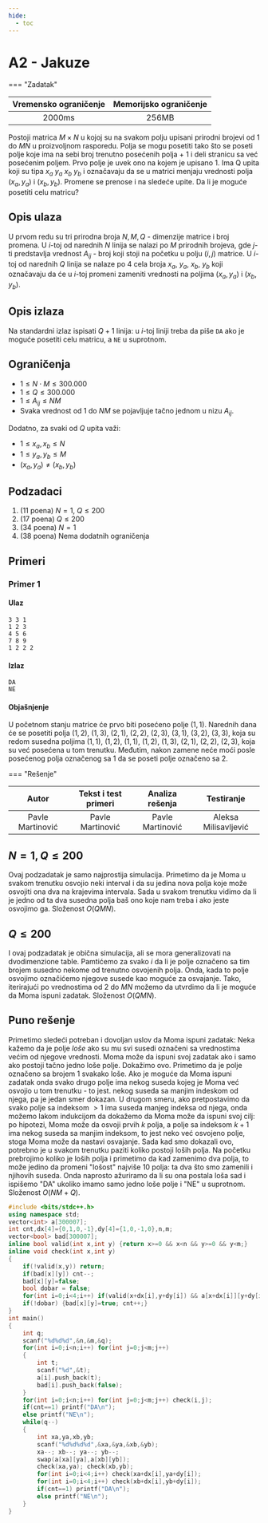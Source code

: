 ```yaml
---
hide:
  - toc
---
```


# A2 - Jakuze

=== "Zadatak"

 | Vremensko ograničenje | Memorijsko ograničenje |
 |:-:|:-:|
 | 2000ms | 256MB |

 Postoji matrica $M\times N$ u kojoj su na svakom polju upisani prirodni brojevi od 1 do $MN$ u proizvoljnom rasporedu.
 Polja se mogu posetiti tako što se poseti polje koje ima na sebi broj trenutno posećenih polja + 1 i deli stranicu sa već posećenim poljem. Prvo polje je uvek ono na kojem je upisano 1.
 Ima Q upita koji su tipa $x_a$ $y_a$ $x_b$ $y_b$ i označavaju da se u matrici menjaju vrednosti polja $(x_a,y_a)$ i $(x_b,y_b)$. Promene se prenose i na sledeće upite.
 Da li je moguće posetiti celu matricu?

## Opis ulaza

 U prvom redu su tri prirodna broja $N,M,Q$ - dimenzije matrice i broj promena. 
 U $i$-toj od narednih $N$ linija se nalazi po $M$ prirodnih brojeva, gde $j$-ti predstavlja vrednost $A_{ij}$ - broj koji stoji na početku u polju $(i,j)$ matrice. U $i$-toj od narednih $Q$ linija se nalaze po $4$ cela broja $x_a$, $y_a$, $x_b$, $y_b$ koji označavaju da će u $i$-toj promeni zameniti vrednosti na poljima $(x_a,y_a)$ i $(x_b,y_b)$.

## Opis izlaza

 Na standardni izlaz ispisati $Q+1$ linija: u $i$-toj liniji treba da piše `DA` ako je moguće posetiti celu matricu, a `NE` u suprotnom.

## Ograničenja

- $1 \leq N\cdot M\leq 300.000$
- $1 \leq Q\leq 300.000$
- $1 \leq A_{ij} \leq NM$
- Svaka vrednost od $1$ do $NM$ se pojavljuje tačno jednom u nizu $A_{ij}$.

 Dodatno, za svaki od $Q$ upita važi:

- $1 \leq x_a,x_b \leq N$
- $1 \leq y_a,y_b \leq M$
- $(x_a,y_a)\neq(x_b,y_b)$

## Podzadaci

 1. (11 poena)  $N=1$, $Q\leq200$
 2. (17 poena)  $Q\leq200$
 3. (34 poena)  $N=1$
 4. (38 poena)  Nema dodatnih ograničenja

## Primeri

### Primer 1

#### Ulaz

 ```
 3 3 1
 1 2 3
 4 5 6
 7 8 9
 1 2 2 2
 ```

#### Izlaz

 ```
 DA
 NE
 ```

#### Objašnjenje

 U početnom stanju matrice će prvo biti posećeno polje $(1,1)$. Narednih dana će se posetiti polja $(1,2)$, $(1,3)$, $(2,1)$, $(2,2)$, $(2,3)$, $(3,1)$, $(3,2)$, $(3,3)$, koja su redom susedna poljima $(1,1)$, $(1,2)$, $(1,1)$, $(1,2)$, $(1,3)$, $(2,1)$, $(2,2)$, $(2,3)$, koja su već posećena u tom trenutku. Međutim, nakon zamene neće moći posle posećenog polja označenog sa $1$ da se poseti polje označeno sa $2$.

=== "Rešenje"

 | Autor | Tekst i test primeri | Analiza rеšenja | Testiranje |
 |:-:|:-:|:-:|:-:|
 | Pavle Martinović | Pavle Martinović | Pavle Martinović | Aleksa Milisavljević |

## $N=1,Q\leq200$

 Ovaj podzadatak je samo najprostija simulacija. Primetimo da je Moma u svakom trenutku osvojio neki interval i da su jedina nova polja koje može osvojiti ona dva na krajevima intervala. Sada u svakom trenutku vidimo da li je jedno od ta dva susedna polja baš ono koje nam treba i ako jeste osvojimo ga. Složenost $O(QMN)$.

## $Q\leq200$

 I ovaj podzadatak je obična simulacija, ali se mora generalizovati na dvodimenzione table. Pamtićemo za svako $i$ da li je polje označeno sa tim brojem susedno nekome od trenutno osvojenih polja. Onda, kada to polje osvojimo označićemo njegove susede kao moguće za osvajanje. Tako, iterirajući po vrednostima od $2$ do $MN$ možemo da utvrdimo da li je moguće da Moma ispuni zadatak. Složenost $O(QMN)$.

## Puno rešenje

 Primetimo sledeći potreban i dovoljan uslov da Moma ispuni zadatak:
 Neka kažemo da je polje *loše* ako su mu svi susedi označeni sa vrednostima većim od njegove vrednosti. Moma može da ispuni svoj zadatak ako i samo ako postoji tačno jedno loše polje.
 Dokažimo ovo. Primetimo da je polje označeno sa brojem $1$ svakako loše. Ako je moguće da Moma ispuni zadatak onda svako drugo polje ima nekog suseda kojeg je Moma već osvojio u tom trenutku - to jest. nekog suseda sa manjim indeskom od njega, pa je jedan smer dokazan. U drugom smeru, ako pretpostavimo da svako polje sa indeksom $>1$ ima suseda manjeg indeksa od njega, onda možemo lakom indukcijom da dokažemo da Moma može da ispuni svoj cilj: po hipotezi, Moma može da osvoji prvih $k$ polja, a polje sa indeksom $k+1$ ima nekog suseda sa manjim indeksom, to jest neko već osvojeno polje, stoga Moma može da nastavi osvajanje.
 Sada kad smo dokazali ovo, potrebno je u svakom trenutku paziti koliko postoji loših polja. Na početku prebrojimo koliko je loših polja i primetimo da kad zamenimo dva polja, to može jedino da promeni "lošost"  najviše $10$ polja: ta dva što smo zamenili i njihovih suseda. Onda naprosto ažuriramo da li su ona postala loša sad i ispišemo "DA" ukoliko imamo samo jedno loše polje i "NE" u suprotnom. Složenost $O(NM+Q)$.

 ``` cpp title="05_jakuze.cpp" linenums="1"
 #include <bits/stdc++.h>
 using namespace std;
 vector<int> a[300007];
 int cnt,dx[4]={0,1,0,-1},dy[4]={1,0,-1,0},n,m;
 vector<bool> bad[300007];
 inline bool valid(int x,int y) {return x>=0 && x<n && y>=0 && y<m;}
 inline void check(int x,int y)
 {
     if(!valid(x,y)) return;
     if(bad[x][y]) cnt--;
     bad[x][y]=false;
     bool dobar = false;
     for(int i=0;i<4;i++) if(valid(x+dx[i],y+dy[i]) && a[x+dx[i]][y+dy[i]]<a[x][y]) dobar = true;
     if(!dobar) {bad[x][y]=true; cnt++;}
 }
 int main()
 {
     int q;
     scanf("%d%d%d",&n,&m,&q);
     for(int i=0;i<n;i++) for(int j=0;j<m;j++)
     {
         int t;
         scanf("%d",&t);
         a[i].push_back(t);
         bad[i].push_back(false);
     }
     for(int i=0;i<n;i++) for(int j=0;j<m;j++) check(i,j);
     if(cnt==1) printf("DA\n");
     else printf("NE\n");
     while(q--)
     {
         int xa,ya,xb,yb;
         scanf("%d%d%d%d",&xa,&ya,&xb,&yb);
         xa--; xb--; ya--; yb--;
         swap(a[xa][ya],a[xb][yb]);
         check(xa,ya); check(xb,yb);
         for(int i=0;i<4;i++) check(xa+dx[i],ya+dy[i]);
         for(int i=0;i<4;i++) check(xb+dx[i],yb+dy[i]);
         if(cnt==1) printf("DA\n");
         else printf("NE\n");
     }
 }

 ```

